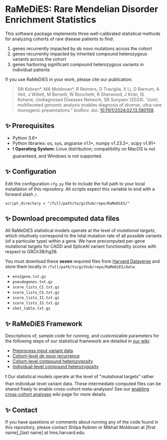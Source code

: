 # RaMeDiES: Rare Mendelian Disorder Enrichment Statistics

This software package implements three well-calibrated statistical methods for analyzing cohorts of rare disease patients to find:
1. genes recurrently impacted by _de novo_ mutations across the cohort
2. genes recurrently impacted by inherited compound heterozygous variants across the cohort
3. genes harboring significant compound heterozygous variants in individual patients

If you use RaMeDiES in your work, please cite our publication: 
> SN Kobren*, MA Moldovan*, R Reimers, D Traviglia, X Li, D Barnum, A Veit, J Willett, M Berselli, W Ronchetti, R Sherwood, J Krier, IS Kohane, Undiagnosed Diseases Network, SR Sunyaev (2024). "Joint, multifaceted genomic analysis enables diagnosis of diverse, ultra-rare monogenic presentations." _bioRxiv._ doi: [10.1101/2024.02.13.580158](https://www.biorxiv.org/content/10.1101/2024.02.13.580158v1).

## :sparkles: Prerequisites
* Python 3.6+
* Python libraries: os, sys, argparse v1.1+, numpy v1.23.3+, scipy v1.91+
* :exclamation: **Operating System:** Linux distribution; compatibility on MacOS is not guaranteed, and Windows is not supported.
  
## :sparkles: Configuration
Edit the configuration `cfg.py` file to include the full path to your local installation of this repository. All scripts expect this variable to end with a forward slash `/`. 

```
script_directory = "/full/path/to/github/repo/RaMeDiES/"
```

## :sparkles: Download precomputed data files
All RaMeDiES statistical models operate at the level of _mutational targets_, which intuitively correspond to the total mutation rate of all possible variants (of a particular type) within a gene. We have precomputed per-gene mutational targets for CADD and SpliceAI variant functionality scores with respect to GRCh38/hg38. 

You must download these **seven** required files from [Harvard Dataverse](https://doi.org/10.7910/DVN/UISZTE) and store them locally in `/full/path/to/github/repo/RaMeDiES/data`:

* `ens2gene.txt.gz`
* `pseudogenes.txt.gz`
* `score_lists_CI.txt.gz`
* `score_lists_CS.txt.gz`
* `score_lists_II.txt.gz`
* `score_lists_IS.txt.gz`
* `shet_table.txt.gz`

## :sparkles: RaMeDiES Framework
Descriptions of, sample code for running, and customizable parameters for the following steps of our statistical framework are detailed in [our wiki](https://github.com/hms-dbmi/RaMeDiES/wiki): 

* [Preprocess input variant data](https://github.com/hms-dbmi/RaMeDiES/wiki/Variant-data-input)
* [Cohort-level _de novo_ recurrence](https://github.com/hms-dbmi/RaMeDiES/wiki/Cohort-level-de-novo-recurrence)
* [Cohort-level compound heterozygosity](https://github.com/hms-dbmi/RaMeDiES/wiki/Cohort-level-compound-heterozygosity)
* [Individual-level compound heterozygosity](https://github.com/hms-dbmi/RaMeDiES/wiki/Individual-level-compound-heterozygosity)

:exclamation: Our statistical models operate at the level of "mutational targets" rather than individual-level variant data. These intermediate computed files can be shared freely to enable cross-cohort meta-analyses! See our [enabling cross-cohort analyses](https://github.com/hms-dbmi/RaMeDiES/wiki/Metaanalyses) wiki page for more details.

## :sparkles: Contact
If you have questions or comments about running any of the code found in this repository, please contact Shilpa Kobren or Mikhail Moldovan at [first name]_[last name] at hms.harvard.edu.
